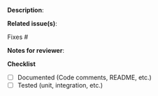 **Description**:
<!--
One or two line summary of what this PR does and why it is needed, followed by a list
of changes in imperative, present tense for use in the commit message or changelog. Example:

This PR modifies ... in order to support ...
* Add config property
* Change column name
* Remove ...
-->

**Related issue(s)**:

Fixes #

**Notes for reviewer**:
<!-- Provide logs, performance numbers or screenshots of the new functionality -->

**Checklist**

- [ ] Documented (Code comments, README, etc.)
- [ ] Tested (unit, integration, etc.)
